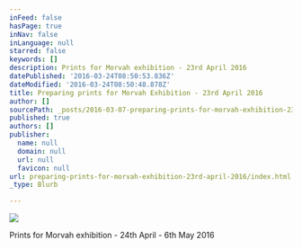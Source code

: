 ```yaml
---
inFeed: false
hasPage: true
inNav: false
inLanguage: null
starred: false
keywords: []
description: Prints for Morvah exhibition - 23rd April 2016
datePublished: '2016-03-24T08:50:53.836Z'
dateModified: '2016-03-24T08:50:48.878Z'
title: Preparing prints for Morvah Exhibition - 23rd April 2016
author: []
sourcePath: _posts/2016-03-07-preparing-prints-for-morvah-exhibition-23rd-april-2016.md
published: true
authors: []
publisher:
  name: null
  domain: null
  url: null
  favicon: null
url: preparing-prints-for-morvah-exhibition-23rd-april-2016/index.html
_type: Blurb

---
```

![](https://the-grid-user-content.s3-us-west-2.amazonaws.com/cc7eb5a5-f1da-4b41-a68e-ac7567794e32.jpg)

Prints for Morvah exhibition - 24th April - 6th May 2016